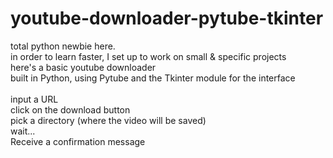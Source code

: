 # youtube-downloader-pytube-tkinter

total python newbie here. <br>
in order to learn faster, I set up to work on small & specific projects <br>
here's a basic youtube downloader <br>
built in Python, using Pytube and the Tkinter module for the interface <br>
<br>
input a URL<br>
click on the download button<br>
pick a directory (where the video will be saved)<br>
wait...<br>
Receive a confirmation message<br>

